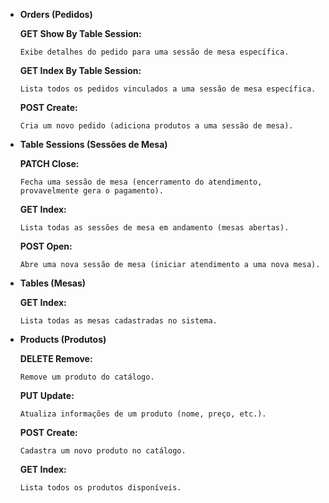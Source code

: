 - **Orders (Pedidos)**

    **GET Show By Table Session:**

      Exibe detalhes do pedido para uma sessão de mesa específica.

    **GET Index By Table Session:**

      Lista todos os pedidos vinculados a uma sessão de mesa específica.

    **POST Create:**

      Cria um novo pedido (adiciona produtos a uma sessão de mesa).

- **Table Sessions (Sessões de Mesa)**

    **PATCH Close:**

      Fecha uma sessão de mesa (encerramento do atendimento, provavelmente gera o pagamento).

    **GET Index:**
  
      Lista todas as sessões de mesa em andamento (mesas abertas).

    **POST Open:**

      Abre uma nova sessão de mesa (iniciar atendimento a uma nova mesa).

- **Tables (Mesas)**

    **GET Index:**

      Lista todas as mesas cadastradas no sistema.

- **Products (Produtos)**

    **DELETE Remove:**

      Remove um produto do catálogo.

    **PUT Update:**

      Atualiza informações de um produto (nome, preço, etc.).

    **POST Create:**

      Cadastra um novo produto no catálogo.

    **GET Index:**

      Lista todos os produtos disponíveis.
